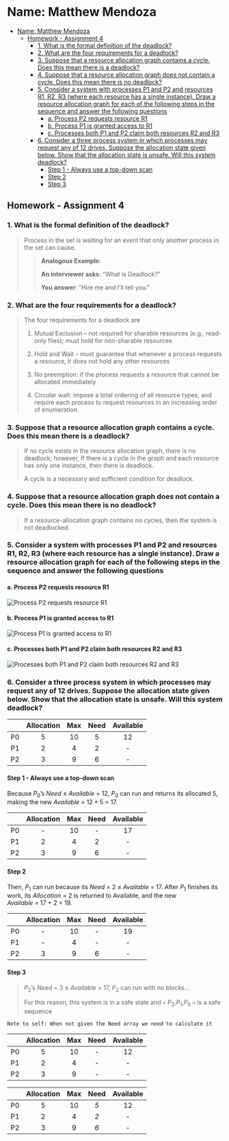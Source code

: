 # Name: Matthew Mendoza

- [Name: Matthew Mendoza](#name-matthew-mendoza)
  - [Homework - Assignment 4](#homework---assignment-4)
    - [1. What is the formal definition of the deadlock?](#1-what-is-the-formal-definition-of-the-deadlock)
    - [2. What are the four requirements for a deadlock?](#2-what-are-the-four-requirements-for-a-deadlock)
    - [3. Suppose that a resource allocation graph contains a cycle. Does this mean there is a deadlock?](#3-suppose-that-a-resource-allocation-graph-contains-a-cycle-does-this-mean-there-is-a-deadlock)
    - [4. Suppose that a resource allocation graph does not contain a cycle.  Does this mean there is no deadlock?](#4-suppose-that-a-resource-allocation-graph-does-not-contain-a-cycle--does-this-mean-there-is-no-deadlock)
    - [5. Consider a system with processes P1 and P2 and resources R1, R2, R3 (where each resource has a single instance). Draw a resource allocation graph for each of the following steps in the sequence and answer the following questions](#5-consider-a-system-with-processes-p1-and-p2-and-resources-r1-r2-r3-where-each-resource-has-a-single-instance-draw-a-resource-allocation-graph-for-each-of-the-following-steps-in-the-sequence-and-answer-the-following-questions)
      - [a. Process P2 requests resource R1](#a-process-p2-requests-resource-r1)
      - [b. Process P1 is granted access to R1](#b-process-p1-is-granted-access-to-r1)
      - [c. Processes both P1 and P2 claim both resources R2 and R3](#c-processes-both-p1-and-p2-claim-both-resources-r2-and-r3)
    - [6. Consider a three process system in which processes may request any of 12 drives. Suppose the allocation state given below. Show that the allocation state is unsafe. Will this system deadlock?](#6-consider-a-three-process-system-in-which-processes-may-request-any-of-12-drives-suppose-the-allocation-state-given-below-show-that-the-allocation-state-is-unsafe-will-this-system-deadlock)
      - [Step 1 - Always use a top-down scan](#step-1---always-use-a-top-down-scan)
      - [Step 2](#step-2)
      - [Step 3](#step-3)

## Homework - Assignment 4

### 1. What is the formal definition of the deadlock?

> Process in the set is waiting for an event that only another process in the
> set can cause.
>
> > **Analogous Example**:
> >
> > **An interviewer asks**: "What is Deadlock?"
> >
> > **You answer**: "Hire me and I'll tell you."

### 2. What are the four requirements for a deadlock?

> The four requirements for a deadlock are
>
> 1. Mutual Exclusion – not required for sharable resources
> (e.g., read-only files); must hold for non-sharable resources
>
> 2. Hold and Wait – must guarantee that whenever a process requests a
> resource, it does not hold any other resources
>
> 3. No preemption: if the process requests a resource that cannot be allocated
> immediately
>
> 4. Circular wait: impose a total ordering of all resource types, and require
> each process to request resources in an increasing order of enumeration.

### 3. Suppose that a resource allocation graph contains a cycle. Does this mean there is a deadlock?

> If no cycle exists in the resource allocation graph, there is no deadlock;
> however, if there is a cycle in the graph and each resource has only one
> instance, then there is deadlock.
>
> A cycle is a necessary and sufficient condition for deadlock.

### 4. Suppose that a resource allocation graph does not contain a cycle.  Does this mean there is no deadlock?

> If a resource-allocation graph contains no cycles, then the system is not
> deadlocked.

### 5. Consider a system with processes P1 and P2 and resources R1, R2, R3 (where each resource has a single instance). Draw a resource allocation graph for each of the following steps in the sequence and answer the following questions

#### a. Process P2 requests resource R1

![Process P2 requests resource R1](../_markdown_attachments/hw04_q5_a.png)

#### b. Process P1 is granted access to R1

![Process P1 is granted access to R1](../_markdown_attachments/hw04_q5_b.png)

#### c. Processes both P1 and P2 claim both resources R2 and R3

![Processes both P1 and P2 claim both resources R2 and R3](../_markdown_attachments/hw04_q5_c.png)

### 6. Consider a three process system in which processes may request any of 12 drives. Suppose the allocation state given below. Show that the allocation state is unsafe. Will this system deadlock?

|      | Allocation |  Max  | Need  | Available |
| :--- | :--------: | :---: | :---: | :-------: |
| P0   |     5      |  10   |   5   |    12     |
| P1   |     2      |   4   |   2   |     -     |
| P2   |     3      |   9   |   6   |     -     |

#### Step 1 - Always use a top-down scan

Because $P_0$’s $Need\:\le \:Available\:=\:12$, $P_0$ can run and returns
its allocated 5, making the new $Available\:=\:12+5\:=\:17$.

|      | Allocation |  Max  | Need  | Available |
| :--- | :--------: | :---: | :---: | :-------: |
| P0   |     -      |  10   |   -   |    17     |
| P1   |     2      |   4   |   2   |     -     |
| P2   |     3      |   9   |   6   |     -     |

#### Step 2

Then, $P_1$ can run because its $Need\:=\:2\:\le \:Available\:=\:17$.
After $P_1$ finishes its work, its $Allocation\:=\:2$ is returned to Available,
and the new $Available\:=\:17\:+\:2\:=\:19$.

|      | Allocation |  Max  | Need  | Available |
| :--- | :--------: | :---: | :---: | :-------: |
| P0   |     -      |  10   |   -   |    19     |
| P1   |     -      |   4   |   -   |     -     |
| P2   |     3      |   9   |   6   |     -     |

#### Step 3

> $P_2$’s $Need\:=\:3\:\le \:Available\:=\:17$, $P_2$ can run with no blocks...
>
> For this reason, this system is in a safe state and `<` $P_2$,$P_1$,$P_0$ `>`
> is a safe sequence

    Note to self: When not given the Need array we need to calculate it

|      | Allocation |  Max  | Need  | Available |
| :--- | :--------: | :---: | :---: | :-------: |
| P0   |     5      |  10   |   -   |    12     |
| P1   |     2      |   4   |   -   |     -     |
| P2   |     3      |   9   |   -   |     -     |

|      | Allocation |  Max  | Need  | Available |
| :--- | :--------: | :---: | :---: | :-------: |
| P0   |     5      |  10   |  *5*  |    12     |
| P1   |     2      |   4   |  *2*  |     -     |
| P2   |     3      |   9   |  *6*  |     -     |
